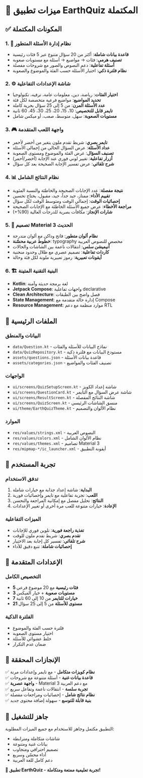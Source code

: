 # 🌟 ميزات تطبيق EarthQuiz المكتملة

## ✅ المكونات المكتملة

### 1. 🎯 نظام إدارة الأسئلة المتطور
- **قاعدة بيانات شاملة**: أكثر من 20 سؤال متنوع عبر 5 فئات رئيسية
- **تصنيف هرمي**: فئات → مواضيع → أسئلة مع مستويات صعوبة
- **أسئلة تفاعلية**: دعم النصوص والصور مع شروحات مفصلة
- **نظام فلترة ذكي**: اختيار الأسئلة حسب الفئة والموضوع والصعوبة

### 2. ⚙️ شاشة الإعدادات التفاعلية
- **اختيار الفئات**: رياضة، دين، معلومات عامة، ترفيه، تكنولوجيا
- **تحديد المواضيع**: مواضيع فرعية متخصصة لكل فئة
- **عدد الأسئلة المرن**: من 5 إلى 25 سؤال بحرية كاملة
- **تايمر قابل للتخصيص**: 10، 15، 20، 25، 30، 45، 60 ثانية
- **مستويات الصعوبة**: سهل، متوسط، صعب، أو ميكس شامل

### 3. 🎮 واجهة اللعب المتقدمة
- **تايمر بصري**: شريط تقدم ملون يتغير من أخضر لأحمر
- **عداد الأسئلة**: عرض السؤال الحالي من إجمالي الأسئلة
- **تصنيف السؤال**: عرض الفئة والموضوع ومستوى الصعوبة
- **أزرار تفاعلية**: تغيير لوني فوري عند الإجابة (أخضر/أحمر)
- **شرح تلقائي**: عرض تفسير الإجابة الصحيحة بعد كل سؤال

### 4. 📊 نظام النتائج الشامل
- **نتيجة مفصلة**: عدد الإجابات الصحيحة والخاطئة والنسبة المئوية
- **تقييم الأداء**: ممتاز، جيد جداً، جيد، مقبول، يحتاج تحسين
- **إحصائيات الوقت**: إجمالي الوقت ومتوسط الوقت لكل سؤال
- **مراجعة الأخطاء**: عرض جميع الأسئلة الخاطئة مع الإجابات الصحيحة
- **شارات الإنجاز**: مكافآت بصرية للدرجات العالية (90%+)

### 5. 🎨 تصميم Material 3 الحديث
- **نظام ألوان متطور**: فاتح وداكن مع ألوان متدرجة
- **خطوط عربية محسّنة**: typography مخصص للنصوص العربية
- **أنيميشن سلس**: انتقالات ناعمة بين الشاشات والحالات
- **كاردات تفاعلية**: تصميم عصري مع ظلال وحدود منحنية
- **أيقونات تعبيرية**: رموز تعبيرية ملونة لكل فئة وحالة

### 6. 🏗️ البنية التقنية المتينة
- **Kotlin**: لغة برمجة حديثة وآمنة
- **Jetpack Compose**: واجهات تفاعلية declarative
- **Clean Architecture**: فصل واضح بين الطبقات
- **State Management**: إدارة حالة متقدمة مع Compose
- **Resource Management**: موارد منظمة مع دعم RTL

## 🎯 الملفات الرئيسية

### البيانات والمنطق
- `data/Question.kt` - نماذج البيانات للأسئلة والفئات
- `data/QuizRepository.kt` - مستودع البيانات مع فلترة ذكية
- `assets/questions.json` - قاعدة بيانات الأسئلة
- `assets/categories.json` - تصنيف الفئات والمواضيع

### الواجهات
- `ui/screens/QuizSetupScreen.kt` - شاشة إعداد الكويز
- `ui/screens/QuestionCard.kt` - شاشة عرض السؤال مع التايمر
- `ui/screens/ResultScreen.kt` - شاشة النتائج المفصلة
- `ui/screens/QuizScreen.kt` - منسق الشاشات الرئيسي
- `ui/theme/EarthQuizTheme.kt` - نظام الألوان والتصميم

### الموارد
- `res/values/strings.xml` - النصوص العربية
- `res/values/colors.xml` - نظام الألوان الشامل
- `res/values/themes.xml` - تصاميم Material 3
- `res/mipmap-*/ic_launcher.xml` - أيقونة التطبيق

## 📱 تجربة المستخدم

### تدفق الاستخدام
1. **البداية**: شاشة إعداد جذابة مع خيارات شاملة
2. **اللعب**: تجربة تفاعلية مع تايمر وإحصائيات فورية
3. **النتائج**: تحليل مفصل مع إمكانية المراجعة والتحسن
4. **الإعادة**: خيارات متنوعة للعب مرة أخرى أو تغيير الإعدادات

### الميزات التفاعلية
- **تغذية راجعة فورية**: تلوين فوري للإجابات
- **تقدم بصري**: شريط تقدم ملون للوقت
- **شرح تلقائي**: تفسير كل إجابة بعد الاختيار
- **إحصائيات شاملة**: تتبع دقيق للأداء

## 🔧 الإعدادات المتقدمة

### التخصيص الكامل
- **5 فئات رئيسية** مع 20 موضوع فرعي
- **3 مستويات صعوبة** + خيار الميكس
- **7 خيارات للتايمر** من 10 إلى 60 ثانية
- **21 مستوى للأسئلة** من 5 إلى 25 سؤال

### الفلترة الذكية
- فلترة حسب الفئة والموضوع
- اختيار مستوى الصعوبة
- خلط عشوائي للأسئلة
- ضمان عدم التكرار

## 🎯 الإنجازات المحققة

✅ **نظام كويزات متكامل** - مع تايمر وإعدادات مرنة  
✅ **قاعدة بيانات غنية** - أسئلة متنوعة مع شروحات  
✅ **واجهة عصرية** - Material 3 مع دعم العربية  
✅ **تجربة سلسة** - انتقالات ناعمة وتفاعل سريع  
✅ **نظام نتائج شامل** - إحصائيات ومراجعات مفصلة  
✅ **بنية قابلة للتوسع** - سهولة إضافة محتوى جديد  

## 🚀 جاهز للتشغيل

التطبيق مكتمل وجاهز للاستخدام مع جميع الميزات المطلوبة:
- شاشات متكاملة ومترابطة
- بيانات غنية ومتنوعة  
- تصميم احترافي ومتجاوب
- أداء محسّن وسريع
- دعم كامل للغة العربية

**🎉 تطبيق EarthQuiz - تجربة تعليمية ممتعة ومتكاملة!**
